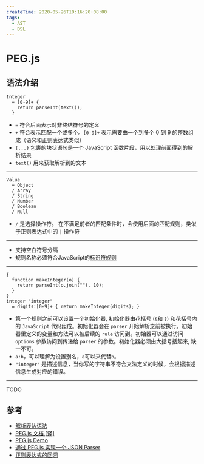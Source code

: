 ```yaml
---
createTime: 2020-05-26T10:16:20+08:00
tags:
  - AST
  - DSL
---
```


# PEG.js

<ArticleMeta />

## 语法介绍


```
Integer
  = [0-9]+ {
    return parseInt(text());
  }
```

- `=` 符合后面表示对非终结符号的定义
- `+` 符合表示匹配一个或多个。`[0-9]+` 表示需要由一个到多个 0 到 9 的整数组成（语义和正则表达式类似）
- `{...}` 包裹的块状语句是一个 JavaScript 函数片段，用以处理前面得到的解析结果
- `text()` 用来获取解析到的文本

---

```
Value
  = Object
  / Array
  / String
  / Number
  / Boolean
  / Null
```
- `/` 是选择操作符。
在不满足前者的匹配条件时，会使用后面的匹配规则，类似于正则表达式中的 `|` 操作符

---

- 支持空白符号分隔
- 规则名称必须符合JavaScript的[标识符规则](https://developer.mozilla.org/zh-CN/docs/Glossary/Identifier)

---

```
{
  function makeInteger(o) {
    return parseInt(o.join(""), 10);
  }
}
integer "integer"
  = digits:[0-9]+ { return makeInteger(digits); }
```

- 第一个规则之前可以设置一个初始化器, 初始化器由花括号 (`{`和 `}`) 和花括号内的 `JavaScript` 代码组成。初始化器会在 `parser` 开始解析之前被执行。初始器里定义的变量和方法可以被后续的 `rule` 访问到。初始器可以通过访问 `options` 参数访问到传递给 `parser` 的参数。初始化器必须由大括号括起来, 缺一不可。
- `a:b`，可以理解为设置别名，`a`可以来代替`b`。
- `"integer"` 是描述信息，当你写的字符串不符合文法定义的时候，会根据描述信息生成对应的错误。

---


TODO


## 参考
- [解析表达语法](https://en.wikipedia.org/wiki/Parsing_expression_grammar)
- [PEG.js 文档 [译]](https://zhuanlan.zhihu.com/p/123294460)
- [PEG.js Demo](https://github.com/pegjs/pegjs/tree/master/examples)
- [通过 PEG.js 实现一个 JSON Parser](https://www.codercto.com/a/45502.html)
- [正则表达式的回溯](https://www.cnblogs.com/leeego-123/p/11119416.html)